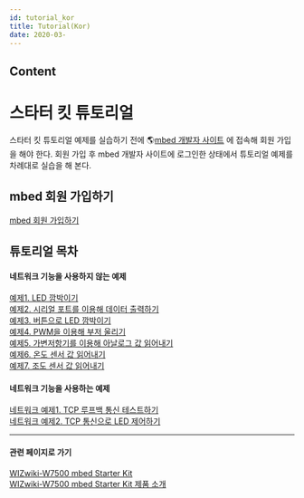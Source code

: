 ```yaml
---
id: tutorial_kor
title: Tutorial(Kor)
date: 2020-03-
---
```



## Content
# 스타터 킷 튜토리얼

스타터 킷 튜토리얼 예제를 실습하기 전에 🌎[mbed 개발자 사이트](https://developer.mbed.org/) 에 접속해
회원 가입을 해야 한다. 회원 가입 후 mbed 개발자 사이트에 로그인한 상태에서 튜토리얼 예제를 차례대로 실습을 해 본다.

## mbed 회원 가입하기

[mbed 회원
가입하기](/products/wizwiki_mbed_kit/kit_kr/tutorial_kr/mbed_register)  

## 튜토리얼 목차

#### 네트워크 기능을 사용하지 않는 예제

[예제1. LED 깜박이기](/products/wizwiki_mbed_kit/kit_kr/tutorial_kr/exam1)  
[예제2. 시리얼 포트를 이용해 데이터
출력하기](/products/wizwiki_mbed_kit/kit_kr/tutorial_kr/exam2)  
[예제3. 버튼으로 LED
깜박이기](/products/wizwiki_mbed_kit/kit_kr/tutorial_kr/exam3)  
[예제4. PWM을 이용해 부저
울리기](/products/wizwiki_mbed_kit/kit_kr/tutorial_kr/exam4)  
[예제5. 가변저항기를 이용해 아날로그 값
읽어내기](/products/wizwiki_mbed_kit/kit_kr/tutorial_kr/exam5)  
[예제6. 온도 센서 값
읽어내기](/products/wizwiki_mbed_kit/kit_kr/tutorial_kr/exam_temperature)  
[예제7. 조도 센서 값
읽어내기](/products/wizwiki_mbed_kit/kit_kr/tutorial_kr/exam_cds_sensor)  

#### 네트워크 기능을 사용하는 예제

[네트워크 예제1. TCP 루프백 통신
테스트하기](/products/wizwiki_mbed_kit/kit_kr/tutorial_kr/exam_tcp_loopback)  
[네트워크 예제2. TCP 통신으로 LED
제어하기](/products/wizwiki_mbed_kit/kit_kr/tutorial_kr/exam_tcp_led_control)  

-----

#### 관련 페이지로 가기

[WIZwiki-W7500 mbed Starter Kit](/products/wizwiki_mbed_kit/start)  
[WIZwiki-W7500 mbed Starter Kit 제품
소개](/products/wizwiki_mbed_kit/kit_kr)


